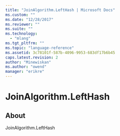 ```yaml
---
title: "JoinAlgorithm.LeftHash | Microsoft Docs"
ms.custom: ""
ms.date: "12/28/2017"
ms.reviewer: ""
ms.suite: ""
ms.technology: 
  - "mlang"
ms.tgt_pltfrm: ""
ms.topic: "language-reference"
ms.assetid: 3c78101f-587b-4096-9953-683df17b6b45
caps.latest.revision: 2
author: "Minewiskan"
ms.author: "owend"
manager: "erikre"
---
```

# JoinAlgorithm.LeftHash
## About
JoinAlgorithm.LeftHash

